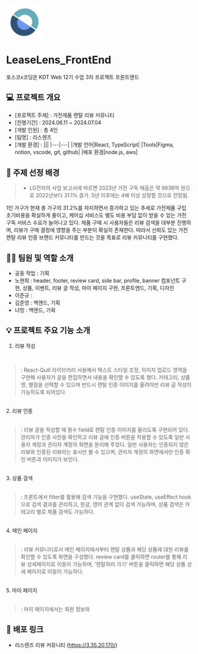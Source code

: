 <img src="https://github.com/BB545/LeaseLens_FrontEnd/blob/main/leaselens/src/assets/images/Logo/leaselens_img_logo.png" alt="리스렌즈" width="100">


# LeaseLens_FrontEnd


포스코x코딩온 KDT Web 12기 수업 3차 프로젝트 프론트엔드


## 💻 프로젝트 개요
- [프로젝트 주제] : 가전제품 렌탈 리뷰 커뮤니티
- [진행기간] : 2024.06.11 ~ 2024.07.04
- [개발 인원] : 총 4인
- [팀명] : 리스렌즈
- [개발 환경] :
  |||
  |---|---|
  |개발 언어|React, TypeScript|
  |Tools|Figma, notion, vscode, git, github|
  |배포 환경|node.js, aws|


## 📢 주제 선정 배경
>- LG전자의 사업 보고서에 따르면 2023년 가전 구독 매출은 약 9638억 원으로 2022년보다 31.1% 증가. 5년 이후에는 4배 이상 성장할 것으로 전망됨.


1인 가구가 현재 총 가구의 31.2%를 차지하면서 증가하고 있는 추세로 가전제품 구입 초기비용을 확실하게 줄이고, 케어십 서비스도 별도 비용 부담 없이 받을 수 있는 가전 구독 서비스 수요가 늘어나고 있다. 제품 구매 시 사용자들은 리뷰 검색을 대부분 진행하며, 리뷰가 구매 결정에 영향을 주는 부분이 확실히 존재한다. 따라서 신뢰도 있는 가전 렌탈 리뷰 인증 브랜드 커뮤니티를 만드는 것을 목표로 리뷰 커뮤니티를 구현했다.


## 🙋‍♀️ 팀원 및 역할 소개
- 공동 작업 : 기획
- 노현희 : header, footer, review card, side bar, profile, banner 컴포넌트 구현, 상품, 이벤트, 리뷰 글 작성, 마이 페이지 구현, 프론트엔드, 기획, 디자인
- 이준규 :
- 김준영 : 백엔드, 기획
- 너밍 : 백엔드, 기획


## 💡 프로젝트 주요 기능 소개

1. 리뷰 작성
<br>


>: React-Quill 라이브러리 사용해서 텍스트 스타일 조정, 이미지 업로드 영역을 구현해 사용자가 글을 편집하면서 내용을 확인할 수 있도록 했다. 카테고리, 상품명, 별점을 선택할 수 있으며 반드시 렌탈 인증 이미지를 올려야만 리뷰 글 작성이 가능하도록 되어있다.


<br>
2. 리뷰 인증
<br><br>


>: 리뷰 글을 작성할 때 필수 field로 렌탈 인증 이미지를 올리도록 구현되어 있다. 관리자가 인증 사진을 확인하고 리뷰 글에 인증 버튼을 작용할 수 있도록 일반 사용자 계정과 관리자 계정의 화면을 분리해 주었다. 일반 사용자는 인증되지 않은 리뷰와 인증된 리뷰라는 표시만 볼 수 있으며, 관리자 계정의 화면에서만 인증 확인 버튼과 이미지가 보인다.


<br>
3. 상품 검색
<br><br>


>: 프론트에서 filter를 활용해 검색 기능을 구현했다. useState, useEffect hook으로 검색 결과를 관리하고, 한글, 영어 관계 없이 검색 가능하며, 상품 검색은 카테고리 별로 제품 검색도 가능하다.


<br>
4. 메인 페이지
<br><br>


>: 리뷰 커뮤니티로서 메인 페이지에서부터 렌탈 상품과 해당 상품에 대한 리뷰를 확인할 수 있도록 화면을 구성했다. review card를 클릭하면 router를 통해 리뷰 상세페이지로 이동이 가능하며, '렌탈하러 가기' 버튼을 클릭하면 해당 상품 상세 페이지로 이동이 가능하다.


<br>
5. 마이 페이지
<br><br>


>: 마이 페이지에서는 회원 정보와 


## 📂 배포 링크

- 리스렌즈 리뷰 커뮤니티 (https://3.35.20.170/)
